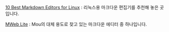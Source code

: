 
[10 Best Markdown Editors for Linux](http://www.tecmint.com/best-markdown-editors-for-linux/) : 리눅스용 마크다운 편집기를 추천해 놓은 곳입니다.

[MWeb Lite](https://itunes.apple.com/us/app/mweb-lite-pro-markdown-writing/id979033429?mt=12) : Mou의 대체 용도로 찾고 있는 마크다운 에디터 중 하나입니다. 
